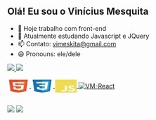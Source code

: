 ## Olá! Eu sou o Vinícius Mesquita

- 🔭 Hoje trabalho com front-end
- 🌱 Atualmente estudando Javascript e JQuery
- 📫 Contato: vimeskita@gmail.com
- 😄 Pronouns: ele/dele

 <div>
  <a href="https://github.com/vimeskita">
  <img height="150em" src="https://github-readme-stats.vercel.app/api?username=vimeskita&show_icons=true&theme=dark&include_all_commits=true&count_private=true"/>
  <img height="150em" src="https://github-readme-stats.vercel.app/api/top-langs/?username=vimeskita&layout=compact&langs_count=7&theme=dark"/>
</div>
<div style="display: inline_block"><br>
  <img align="center" alt="VM-HTML" height="30" width="50" src="https://raw.githubusercontent.com/devicons/devicon/master/icons/html5/html5-original.svg">
  <img align="center" alt="VM-CSS" height="30" width="50" src="https://raw.githubusercontent.com/devicons/devicon/master/icons/css3/css3-original.svg">
  <img align="center" alt="VM-Js" height="30" width="50" src="https://raw.githubusercontent.com/devicons/devicon/master/icons/javascript/javascript-plain.svg">
  <img align="center" alt="VM-React" height="30" width="50" src="https://raw.githubusercontent.com/devicons/devicon/master/icons/python/react-original.svg">
</div>

##
<div>
 <a href="https://instagram.com/vi_meskita" target="_blank"><img src="https://img.shields.io/badge/-Instagram-%23E4405F?style=for-the-badge&logo=instagram&logoColor=white"  target="_blank"></a>
 <a href = "mailto:vimeskita@gmail.com"><img src="https://img.shields.io/badge/-Gmail-%23333?style=for-the-badge&logo=gmail&logoColor=white" target="_blank"></a>
</div>

